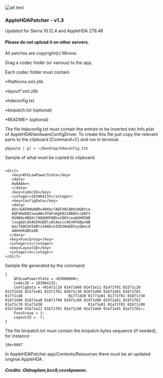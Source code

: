 ![alt text](http://i58.tinypic.com/wjb9j4.png)

###  AppleHDAPatcher - v1.3

Updated for Sierra 10.12.4 and AppleHDA 279.48





#### Please do not upload it on other servers.

All patches are copyright(c) Mirone.

Drag a codec folder (or various) to the app.

Each codec folder must contain:


•Platforms.xml.zlib

•layout*.xml.zlib

•hdaconfig.txt

•binpatch.txt (optional)

•README* (optional)

The file hdaconfig.txt must contain the entries to be inserted into Info.plist of AppleHDAHardwareConfigDriver. 
To create this file just copy the relevant parts to the clipboard (Command+C) and run in terminal:

```
pbpaste | pl > ~/Desktop/hdaconfig.txt

```

Sample of what must be copied to clipboard:

```

<dict>
   <key>AFGLowPowerState</key>
   <data>
   AwAAAA==
   </data>
   <key>CodecID</key>
   <integer>283904135</integer>
   <key>ConfigData</key>
   <data>
   AUccEAFHHUABRx4RAUcfAQFXHCABVx0QAVce
   AQFXHwEBZxwwAWcdYAFnHgEBZx8BAXccQAF3
   HSABdx4BAXcfAQGHHFABhx2QAYceoAGHH5AB
   lxxgAZcdkAGXHoEBlx8CAacccAGnHTABpx6B
   AacfAQG3HIABtx1AAbceIQG3HwEB5xyQAecd
   4AHnHkUB5x8B
  </data>
  <key>FuncGroup</key>
  <integer>1</integer>
  <key>LayoutID</key>
  <integer>4</integer>
</dict>

```
Sample file generated by the command:

```
{
    AFGLowPowerState = <03000000>;
    CodecID = 283904135;
    ConfigData = <01471c10 01471d40 01471e11 01471f01 01571c20 01571d10 01571e01 01571f01 01671c30 01671d60 01671e01 01671f01 01771c40                     01771d20 01771e01 01771f01 01871c50 01871d90 01871ea0 01871f90 01971c60 01971d90 01971e81 01971f02 01a71c70 01a71d30                     01a71e81 01a71f01 01b71c80 01b71d40 01b71e21 01b71f01 01e71c90 01e71de0 01e71e45 01e71f01>;
    FuncGroup = 1;
    LayoutID =  7;
}

```
The file binpatch.txt must contain the binpatch bytes sequence (if needed), for instance:
```
10ec0887
```
In AppleHDAPatcher.app/Contents/Resources there must be an updated original AppleHDA.

##### Credits: Oldnaplam,bcc9,cecekpawon.
 


